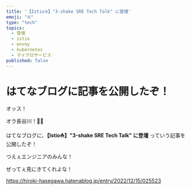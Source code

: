 ```yaml
---
title: '【Istio⛵️】"3-shake SRE Tech Talk" に登壇'
emoji: "⛵️"
type: "tech"
topics:
  - 登壇
  - istio
  - envoy
  - kubernetes
  - マイクロサービス
published: false
---
```


# はてなブログに記事を公開したぞ！

オッス！

オラ長谷川！✋🏻

はてなブログに、**【Istio⛵️】"3-shake SRE Tech Talk" に登壇** っていう記事を公開したぞ！

つえぇエンジニアのみんな！

ぜってぇ見にきてくれよな！

https://hiroki-hasegawa.hatenablog.jp/entry/2022/12/15/025523
